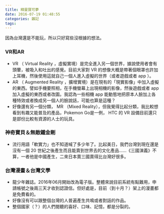 ```yaml
---
title: 精靈寶可夢
date: 2016-07-19 01:48:55
categories: 雜記
tags:
---
```


因為台灣還是不能玩，所以只好寫些沒根據的想法。


### VR和AR

- VR （ Virtual Reality ，虛擬實境）是完全進入另一個世界，據說使用者會有頭暈，被吸入和吐出的感覺。目前大家對 VR 的想像大概是帶著個眼罩也許加上耳機，然後使用這就自己一個人進入虛擬的世界（或者遊戲或者 app ）。
- AR （ Augmented Reality ，擴增實境）是在現有的「現實影像」中加入虛擬的東西。譬如手機要照相，在手機螢幕上出現相機的影像，然後遊戲或者 app 加入虛擬的東西或者改圖。我認為一些相機 app 能動態地把原本人臉加上各種特效或者換成另一個人的臉說話，可能也算是這種？
- 好像還有另一個分類， MR （Mixed Reality），但我覺得比起分類，我比較想看到有趣又能普及的產品，Pokemon Go是一例， HTC 的 VR 設備目前還只是部份比較有資源的人士的玩具。


### 神奇寶貝＆無敵鐵金剛

- 流行用語「軟實力」也不知道喊了多少年了。比起美日，我們台灣到現在還是沒有一個 20 世紀之後產生而且能賣到世界去的文化產品……《三國演義》不算，一者他是中國產生，二來日本賣三國賣得比台灣好很多。


### 台灣漫畫＆台灣文學

- 龍少年雜誌。2016年06月開始改為電子版。整體來說目前系統有點難用，申請帳號之後兩三天才收到認證信。但好處是，目前（到十月？）架上的漫畫都是免費看的。
- 好像沒有可以跟整個台灣的人普遍產生共鳴或者對話的作品。
- 整個國家（？）的人們閱聽的喜好、口味、記憶，都是分裂的。
